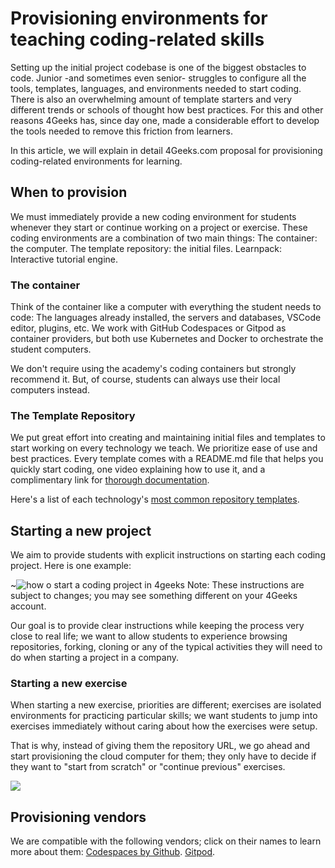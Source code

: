 # Provisioning environments for teaching coding-related skills

Setting up the initial project codebase is one of the biggest obstacles to code. Junior -and sometimes even senior- struggles to configure all the tools, templates, languages, and environments needed to start coding. There is also an overwhelming amount of template starters and very different trends or schools of thought how best practices. For this and other reasons 4Geeks has, since day one, made a considerable effort to develop the tools needed to remove this friction from learners.

In this article, we will explain in detail 4Geeks.com proposal for provisioning coding-related environments for learning.

## When to provision

We must immediately provide a new coding environment for students whenever they start or continue working on a project or exercise. These coding environments are a combination of two main things:
The container: the computer.
The template repository: the initial files.
Learnpack: Interactive tutorial engine.

### The container

Think of the container like a computer with everything the student needs to code: The languages already installed, the servers and databases, VSCode editor, plugins, etc. We work with GitHub Codespaces or Gitpod as container providers, but both use Kubernetes and Docker to orchestrate the student computers.

We don't require using the academy's coding containers but strongly recommend it. But, of course, students can always use their local computers instead.

### The Template Repository

We put great effort into creating and maintaining initial files and templates to start working on every technology we teach. We prioritize ease of use and best practices. Every template comes with a README.md file that helps you quickly start coding, one video explaining how to use it, and a complimentary link for [thorough documentation](https://start.4geeksacademy.com).

Here's a list of each technology's [most common repository templates](https://github.com/4GeeksAcademy/Templates-Boilerplates).

## Starting a new project

We aim to provide students with explicit instructions on starting each coding project. Here is one example:

~![how o start a coding project in 4geeks](https://github.com/breatheco-de/knowledge-base/blob/main/images/how-to-start.png?raw=true)
Note: These instructions are subject to changes; you may see something different on your 4Geeks account.

Our goal is to provide clear instructions while keeping the process very close to real life; we want to allow students to experience browsing repositories, forking, cloning or any of the typical activities they will need to do when starting a project in a company.

### Starting a new exercise

When starting a new exercise, priorities are different; exercises are isolated environments for practicing particular skills; we want students to jump into exercises immediately without caring about how the exercises were setup.

That is why, instead of giving them the repository URL, we go ahead and start provisioning the cloud computer for them; they only have to decide if they want to "start from scratch" or "continue previous" exercises.

![](https://github.com/breatheco-de/knowledge-base/blob/main/images/open-exercise.png?raw=true)

## Provisioning vendors

We are compatible with the following vendors; click on their names to learn more about them:
[Codespaces by Github](https://4geeks.com/lesson/what-is-github-codespaces).
[Gitpod](https://4geeks.com/lesson/how-to-use-gitpod).
